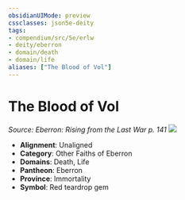 ```yaml
---
obsidianUIMode: preview
cssclasses: json5e-deity
tags:
- compendium/src/5e/erlw
- deity/eberron
- domain/death
- domain/life
aliases: ["The Blood of Vol"]
---
```

# The Blood of Vol
*Source: Eberron: Rising from the Last War p. 141* 
![](erlw-the-blood-of-vol.webp#symbol)

- **Alignment**: Unaligned
- **Category**: Other Faiths of Eberron
- **Domains**: Death, Life
- **Pantheon**: Eberron
- **Province**: Immortality
- **Symbol**: Red teardrop gem
